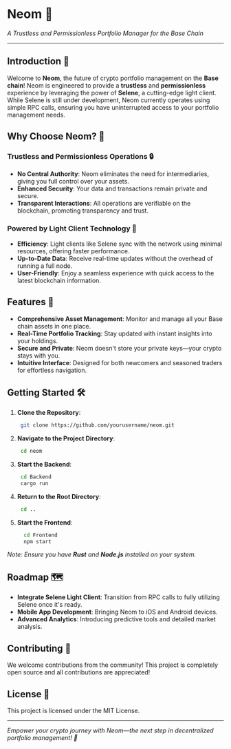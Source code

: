 # Neom 🌌

*A Trustless and Permissionless Portfolio Manager for the Base Chain*

---

## Introduction 🚀

Welcome to **Neom**, the future of crypto portfolio management on the **Base chain**! Neom is engineered to provide a **trustless** and **permissionless** experience by leveraging the power of **Selene**, a cutting-edge light client. While Selene is still under development, Neom currently operates using simple RPC calls, ensuring you have uninterrupted access to your portfolio management needs.

## Why Choose Neom? 🤔

### Trustless and Permissionless Operations 🔒

- **No Central Authority**: Neom eliminates the need for intermediaries, giving you full control over your assets.
- **Enhanced Security**: Your data and transactions remain private and secure.
- **Transparent Interactions**: All operations are verifiable on the blockchain, promoting transparency and trust.

### Powered by Light Client Technology 🌟

- **Efficiency**: Light clients like Selene sync with the network using minimal resources, offering faster performance.
- **Up-to-Date Data**: Receive real-time updates without the overhead of running a full node.
- **User-Friendly**: Enjoy a seamless experience with quick access to the latest blockchain information.

## Features 🎯

- **Comprehensive Asset Management**: Monitor and manage all your Base chain assets in one place.
- **Real-Time Portfolio Tracking**: Stay updated with instant insights into your holdings.
- **Secure and Private**: Neom doesn't store your private keys—your crypto stays with you.
- **Intuitive Interface**: Designed for both newcomers and seasoned traders for effortless navigation.

## Getting Started 🛠️

1. **Clone the Repository**:
   ```bash
    git clone https://github.com/yourusername/neom.git
   ```
2. **Navigate to the Project Directory**:
   ```bash
    cd neom
   ```
3. **Start the Backend**:
   ```bash
    cd Backend
    cargo run
   ```
4. **Return to the Root Directory**:
   ```bash
    cd ..
   ```
5. **Start the Frontend**:
   ```bash
     cd Frontend
     npm start
   ```
*Note: Ensure you have **Rust** and **Node.js** installed on your system.*

## Roadmap 🗺️

- **Integrate Selene Light Client**: Transition from RPC calls to fully utilizing Selene once it's ready.
- **Mobile App Development**: Bringing Neom to iOS and Android devices.
- **Advanced Analytics**: Introducing predictive tools and detailed market analysis.

## Contributing 🤝

We welcome contributions from the community! This project is completely open source and all contributions are appreciated!

## License 📄

This project is licensed under the MIT License.

---

*Empower your crypto journey with Neom—the next step in decentralized portfolio management! 🚀*
